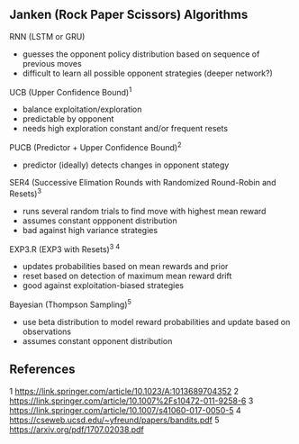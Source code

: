 ## Janken (Rock Paper Scissors) Algorithms

RNN (LSTM or GRU) 
* guesses the opponent policy distribution based on sequence of previous moves
* difficult to learn all possible opponent strategies (deeper network?)

UCB (Upper Confidence Bound)<sup>1</sup>
* balance exploitation/exploration
* predictable by opponent
* needs high exploration constant and/or frequent resets 

PUCB (Predictor + Upper Confidence Bound)<sup>2</sup>
* predictor (ideally) detects changes in opponent stategy

SER4 (Successive Elimation Rounds with Randomized Round-Robin and Resets)<sup>3</sup>
* runs several random trials to find move with highest mean reward 
* assumes constant oppponent distribution
* bad against high variance strategies

EXP3.R (EXP3 with Resets)<sup>3 4</sup>
* updates probabilities based on mean rewards and prior 
* reset based on detection of maximum mean reward drift
* good against exploitation-biased strategies

Bayesian (Thompson Sampling)<sup>5</sup>
* use beta distribution to model reward probabilities and update based on observations
* assumes constant opponent distribution 

## References
1 https://link.springer.com/article/10.1023/A:1013689704352
2 https://link.springer.com/article/10.1007%2Fs10472-011-9258-6
3 https://link.springer.com/article/10.1007/s41060-017-0050-5
4 https://cseweb.ucsd.edu/~yfreund/papers/bandits.pdf
5 https://arxiv.org/pdf/1707.02038.pdf
